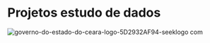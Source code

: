 # Projetos estudo de dados

![governo-do-estado-do-ceara-logo-5D2932AF94-seeklogo com](https://github.com/Disraelle/Projeto_dados/assets/130857871/bdf3fce8-8a21-4db5-996f-ed571153ab88)
